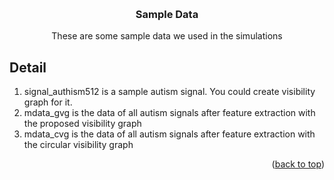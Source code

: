 <!-- Improved compatibility of back to top link: See: https://github.com/othneildrew/Best-README-Template/pull/73 -->
<a name="readme-top"></a>
<!--
*** Thanks for checking out the Best-README-Template. If you have a suggestion
*** that would make this better, please fork the repo and create a pull request
*** or simply open an issue with the tag "enhancement".
*** Don't forget to give the project a star!
*** Thanks again! Now go create something AMAZING! :D
-->



<!-- PROJECT SHIELDS -->
<!--
*** I'm using markdown "reference style" links for readability.
*** Reference links are enclosed in brackets [ ] instead of parentheses ( ).
*** See the bottom of this document for the declaration of the reference variables
*** for contributors-url, forks-url, etc. This is an optional, concise syntax you may use.
*** https://www.markdownguide.org/basic-syntax/#reference-style-links
-->


<!-- PROJECT LOGO -->
<br />
<div align="center">


<h3 align="center">Sample Data</h3>

  <p align="center">
    These are some sample data we used in the simulations   
  </p>
</div>

<!-- CONTACT -->
## Detail

1. signal_authism512 is a sample autism signal. You could create visibility graph for it.
2. mdata_gvg is the data of all autism signals after feature extraction with the proposed visibility graph
3. mdata_cvg is the data of all autism signals after feature extraction with the circular visibility graph

<p align="right">(<a href="#readme-top">back to top</a>)</p>